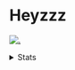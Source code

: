 # Heyzzz  

[![.](https://skillicons.dev/icons?i=js,ts,nextjs,nestjs,mongodb)](https://skillicons.dev)  

<details>
<summary>Stats</summary
<!--START_SECTION:waka-->

```txt
TypeScript   1 hr 29 mins    █████████████▓░░░░░░░░░░░   54.47 %
JavaScript   53 mins         ████████▒░░░░░░░░░░░░░░░░   32.77 %
JSON         18 mins         ██▓░░░░░░░░░░░░░░░░░░░░░░   11.17 %
Batchfile    2 mins          ▒░░░░░░░░░░░░░░░░░░░░░░░░   01.31 %
CSS          0 secs          ░░░░░░░░░░░░░░░░░░░░░░░░░   00.27 %
```

<!--END_SECTION:waka-->
</details>
